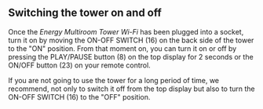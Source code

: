 ## Switching the tower on and off

Once the *Energy Multiroom Tower Wi-Fi* has been plugged into a socket, turn it on by moving the ON-OFF SWITCH (16) on the back side of the tower to the "ON" position.  From that moment on, you can turn it on or off by pressing the PLAY/PAUSE button (8) on the top display for 2 seconds or the ON/OFF button (23) on your remote control.

If you are not going to use the tower for a long period of time, we recommend, not only to switch it off from the top display but also to turn the ON-OFF SWITCH (16) to the "OFF" position.
